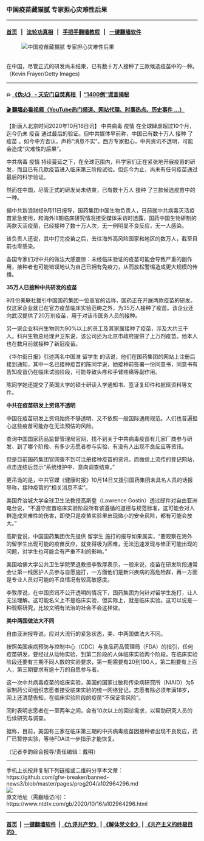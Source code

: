 ### 中国疫苗藏猫腻 专家担心灾难性后果
------------------------

#### [首页](https://github.com/gfw-breaker/banned-news3/blob/master/README.md) &nbsp;&nbsp;|&nbsp;&nbsp; [法轮功真相](https://github.com/begood0513/basic/blob/master/README.md)  &nbsp;&nbsp;|&nbsp;&nbsp; [手把手翻墙教程](https://github.com/gfw-breaker/guides/wiki)  &nbsp;&nbsp;|&nbsp;&nbsp; [一键翻墙软件](https://github.com/gfw-breaker/nogfw/blob/master/README.md)  



<div><div class="featured_image">
 <figure>
  <img alt="中国疫苗藏猫腻 专家担心灾难性后果" src="https://i.ntdtv.com/assets/uploads/2020/10/GettyImages-1228686353-800x450.jpg"/>
 </figure><br/>
 <span class="caption">
  在中国，尽管正式的研发尚未结束，已有数十万人接种了三款候选疫苗中的一种。（Kevin Frayer/Getty Images)
 </span>
</div>
</div><hr/>

#### 💥 [《伪火》 - 天安门自焚真相 ](http://158.247.195.190:10000/videos/blog/weihuo.html)&nbsp; |&nbsp; [“1400例”谎言揭秘  ](http://158.247.195.190:10000/videos/blog/jiexi1400.html)

#### [ 🎬  翻墙必看视频（YouTube热门频道、网站代理、时事热点、历史事件 ...）](https://github.com/gfw-breaker/links/blob/master/banned.md)

<div><div class="post_content" itemprop="articleBody">
 <p>
  【新唐人北京时间2020年10月16日讯】
  <ok href="https://www.ntdtv.com/gb/中共病毒.htm">
   中共病毒
  </ok>
  <ok href="https://www.ntdtv.com/gb/疫情.htm">
   疫情
  </ok>
  在全球肆虐超过10个月，迄今仍未
  <ok href="https://www.ntdtv.com/gb/疫苗.htm">
   疫苗
  </ok>
  通过最后的验证。但中共媒体早前称，中国已有数十万人
  <ok href="https://www.ntdtv.com/gb/接种.htm">
   接种
  </ok>
  了
  <ok href="https://www.ntdtv.com/gb/疫苗.htm">
   疫苗
  </ok>
  。如今中方否认，声称“消息不实”。西方专家担心，中共资讯不透明，可能会造成“灾难性的后果”。
 </p>
 <p>
  <ok href="https://www.ntdtv.com/gb/中共病毒.htm">
   中共病毒
  </ok>
  <ok href="https://www.ntdtv.com/gb/疫情.htm">
   疫情
  </ok>
  持续蔓延之下，在全球范围内，科学家们正在紧张地开展疫苗的研发，而且已有几款疫苗进入临床第三阶段试验。但迄今为止，尚未有任何疫苗通过最后的科学验证。
 </p>
 <p>
  然而在中国，尽管正式的研发尚未结束，已有数十万人
  <ok href="https://www.ntdtv.com/gb/接种.htm">
   接种
  </ok>
  了三款候选疫苗中的一种。
 </p>
 <p>
  据中共新浪财经9月11日报导，国药集团中国生物负责人，日前就中共病毒灭活疫苗紧急使用，和海外Ⅲ期临床研究情况接受媒体采访时透露，国药中国生物研制的两款灭活疫苗，已经接种了数十万人次，无一例明显不良反应，无一人感染。
 </p>
 <p>
  该负责人还说，其中打完疫苗之后，去往海外高风险国家和地区的数万人，截至目前也零感染。
 </p>
 <p>
  各国专家们对中共的做法大感震惊：未经临床验证的疫苗可能会导致严重的副作用，接种者也可能错误地认为自己已拥有免疫力，从而放松警惕造成更大规模的传播。
 </p>
 <p>
  <strong>
   35万人已接种中共研发的疫苗
  </strong>
 </p>
 <p>
  9月份美联社援引中国国药集团一位高官的话称，国药正在开展两款疫苗的研发。仅这家企业就已在官方疫苗临床实验范畴之外，为35万人接种了疫苗。该企业还向武汉提供了20万剂疫苗，用于对该市医务人员的接种。
 </p>
 <p>
  另一家企业科兴生物则为90%以上的员工及其家属接种了疫苗，涉及大约三千人。科兴生物总经理尹卫东说，该公司还为北京市政府提供了上万剂疫苗。他本人也在数月前就接种了新冠疫苗。
 </p>
 <p>
  《华尔街日报》引述两名中国准
  <ok href="https://www.ntdtv.com/gb/留学生.htm">
   留学生
  </ok>
  的话说，他们在国药集团的网站上注册后接到通知，其中一名已接种疫苗的陈同学说，她接种前签署一份同意书，同意书有告知疫苗仍在临床试验阶段，可能导致头疼和手臂疼痛等副作用。
 </p>
 <p>
  陈同学她还提交了英国大学的硕士研读入学通知书、签证复印件和航班资料等文件。
 </p>
 <p>
  <strong>
   中共在疫苗研发上资讯不透明
  </strong>
 </p>
 <p>
  中国在疫苗研发上资讯始终不够透明、又不依照一般国际通用规范。人们也普遍担心这些疫苗可能存在无法预估的风险。
 </p>
 <p>
  查询中国国家药品监督管理局官网，找不到关于中共病毒疫苗有几家厂商参与研发、到了哪个阶段、有多少志愿者参与实验、有没有人出现不良反应等资讯。
 </p>
 <p>
  但是目前国药集团官网查不到可注册接种疫苗的资讯，而微信上流传的登记网站，点击连结后显示“系统维护中、意向调查结束。”
 </p>
 <p>
  更吊诡的是，中共官媒《健康时报》10月14日又援引国药集团未具名人员的话报导称，接种疫苗的“相关消息不实”。
 </p>
 <p>
  美国乔治城大学全球卫生法教授高斯登（Lawrence Gostin）透过邮件对自由亚洲电台说，“不遵守疫苗临床实验阶段所有该遵循的道德与规范标准，这可能会对人群造成灾难性的伤害，即使只是疫苗实验里出现微小的安全风险，都有可能会放大。”
 </p>
 <p>
  高斯登说，中国国药集团优先提供
  <ok href="https://www.ntdtv.com/gb/留学生.htm">
   留学生
  </ok>
  施打的报导如果属实，“要观察在海外的留学生出现可能的疫苗反应，就变得极为困难，无法迅速发现与修正可能出现的问题，对学生也可能会有严重不利的影响。”
 </p>
 <p>
  美国哈佛大学公共卫生学院荣退教授李敦厚表示，一般来说，疫苗在研发阶段通常会让第一线医护人员参与自愿施打，一方面他们是新兴疾病的高危险群，再一方面是专业人员对可能的不良情况有较高敏感度。
 </p>
 <p>
  李敦厚说，在中国资讯不公开透明的情况下，国药集团为何针对留学生施打，让人无法理解。这可能名义上不是临床实验，但实际上，就是临床实验。这可以说是一种观察研究，比较文明有法治的社会不会这样做。
 </p>
 <p>
  <strong>
   美中两国做法大不同
  </strong>
 </p>
 <p>
  自由亚洲报导说，应对大流行的紧急状态，美、中两国做法大不同。
 </p>
 <p>
  按照美国疾病预防与控制中心（CDC）与食品药品管理局（FDA）的指引，任何疫苗研发，要经过从动物实验，到第二阶段的人体临床实验两个阶段。在临床实验阶段还要有三期不同人数的实验要求，第一期需要有20到100人，第二期要有上百人，第三期要求有逾十万的自愿参与者。
 </p>
 <p>
  这一次中共病毒疫苗的临床实验，美国的国家过敏和传染病研究所（NIAID）为5家制药公司组织志愿者接受临床实验的统一网络登记，志愿者除必须年满18岁，网上还清楚告知，在临床实验阶段的疫苗“不保证零风险”。
 </p>
 <p>
  同时表明志愿者在一至两年之间，会有10次以上的回诊需求，以帮助研究人员的后续研究与调查。
 </p>
 <p>
  据称，目前，美国有三家在临床第三期的中共病毒疫苗因接种者出现不良反应，药厂已暂停实验，等待FDA进一步指示才能恢复。
 </p>
 <p>
  （记者李韵综合报导/责任编辑：戴明）
 </p>
 <p>
 </p>
 <div class="single_ad">
 </div>
</div>
</div>
<hr/>
手机上长按并复制下列链接或二维码分享本文章：<br/>
https://github.com/gfw-breaker/banned-news3/blob/master/pages/prog204/a102964296.md <br/>
<a href='https://github.com/gfw-breaker/banned-news3/blob/master/pages/prog204/a102964296.md'><img src='https://github.com/gfw-breaker/banned-news3/blob/master/pages/prog204/a102964296.md.png'/></a> <br/>
原文地址（需翻墙访问）：https://www.ntdtv.com/gb/2020/10/16/a102964296.html


------------------------
#### [首页](https://github.com/gfw-breaker/banned-news3/blob/master/README.md) &nbsp;|&nbsp; [一键翻墙软件](https://github.com/gfw-breaker/nogfw/blob/master/README.md) &nbsp;| [《九评共产党》](https://github.com/gfw-breaker/9ping.md/blob/master/README.md#九评之一评共产党是什么) | [《解体党文化》](https://github.com/gfw-breaker/jtdwh.md/blob/master/README.md) | [《共产主义的终极目的》](https://github.com/gfw-breaker/gczydzjmd.md/blob/master/README.md)


<img src='http://gfw-breaker.win/banned-news3/pages/prog204/a102964296.md' width='0px' height='0px'/>
